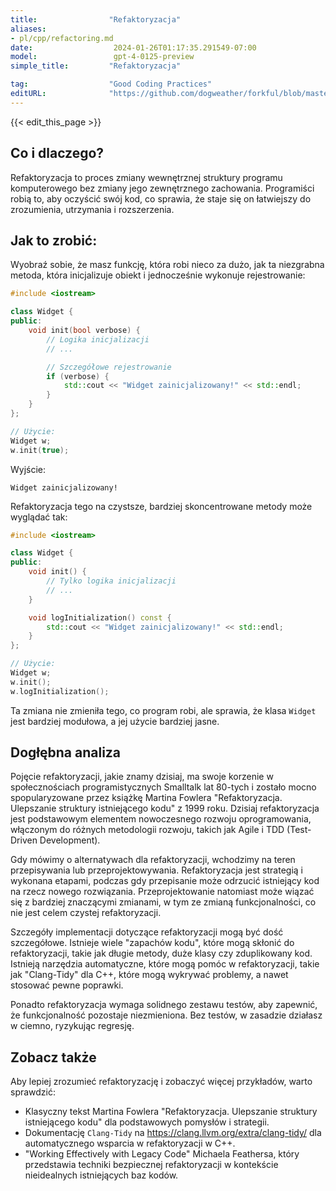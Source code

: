 ```yaml
---
title:                "Refaktoryzacja"
aliases:
- pl/cpp/refactoring.md
date:                  2024-01-26T01:17:35.291549-07:00
model:                 gpt-4-0125-preview
simple_title:         "Refaktoryzacja"

tag:                  "Good Coding Practices"
editURL:              "https://github.com/dogweather/forkful/blob/master/content/pl/cpp/refactoring.md"
---
```


{{< edit_this_page >}}

## Co i dlaczego?

Refaktoryzacja to proces zmiany wewnętrznej struktury programu komputerowego bez zmiany jego zewnętrznego zachowania. Programiści robią to, aby oczyścić swój kod, co sprawia, że staje się on łatwiejszy do zrozumienia, utrzymania i rozszerzenia.

## Jak to zrobić:

Wyobraź sobie, że masz funkcję, która robi nieco za dużo, jak ta niezgrabna metoda, która inicjalizuje obiekt i jednocześnie wykonuje rejestrowanie:

```C++
#include <iostream>

class Widget {
public:
    void init(bool verbose) {
        // Logika inicjalizacji
        // ...

        // Szczegółowe rejestrowanie
        if (verbose) {
            std::cout << "Widget zainicjalizowany!" << std::endl;
        }
    }
};

// Użycie:
Widget w;
w.init(true);
```

Wyjście:
```
Widget zainicjalizowany!
```

Refaktoryzacja tego na czystsze, bardziej skoncentrowane metody może wyglądać tak:

```C++
#include <iostream>

class Widget {
public:
    void init() {
        // Tylko logika inicjalizacji
        // ...
    }

    void logInitialization() const {
        std::cout << "Widget zainicjalizowany!" << std::endl;
    }
};

// Użycie:
Widget w;
w.init();
w.logInitialization();
```

Ta zmiana nie zmieniła tego, co program robi, ale sprawia, że klasa `Widget` jest bardziej modułowa, a jej użycie bardziej jasne.

## Dogłębna analiza

Pojęcie refaktoryzacji, jakie znamy dzisiaj, ma swoje korzenie w społecznościach programistycznych Smalltalk lat 80-tych i zostało mocno spopularyzowane przez książkę Martina Fowlera "Refaktoryzacja. Ulepszanie struktury istniejącego kodu" z 1999 roku. Dzisiaj refaktoryzacja jest podstawowym elementem nowoczesnego rozwoju oprogramowania, włączonym do różnych metodologii rozwoju, takich jak Agile i TDD (Test-Driven Development).

Gdy mówimy o alternatywach dla refaktoryzacji, wchodzimy na teren przepisywania lub przeprojektowywania. Refaktoryzacja jest strategią i wykonana etapami, podczas gdy przepisanie może odrzucić istniejący kod na rzecz nowego rozwiązania. Przeprojektowanie natomiast może wiązać się z bardziej znaczącymi zmianami, w tym ze zmianą funkcjonalności, co nie jest celem czystej refaktoryzacji.

Szczegóły implementacji dotyczące refaktoryzacji mogą być dość szczegółowe. Istnieje wiele "zapachów kodu", które mogą skłonić do refaktoryzacji, takie jak długie metody, duże klasy czy zduplikowany kod. Istnieją narzędzia automatyczne, które mogą pomóc w refaktoryzacji, takie jak "Clang-Tidy" dla C++, które mogą wykrywać problemy, a nawet stosować pewne poprawki.

Ponadto refaktoryzacja wymaga solidnego zestawu testów, aby zapewnić, że funkcjonalność pozostaje niezmieniona. Bez testów, w zasadzie działasz w ciemno, ryzykując regresję.

## Zobacz także

Aby lepiej zrozumieć refaktoryzację i zobaczyć więcej przykładów, warto sprawdzić:

- Klasyczny tekst Martina Fowlera "Refaktoryzacja. Ulepszanie struktury istniejącego kodu" dla podstawowych pomysłów i strategii.
- Dokumentację `Clang-Tidy` na https://clang.llvm.org/extra/clang-tidy/ dla automatycznego wsparcia w refaktoryzacji w C++.
- "Working Effectively with Legacy Code" Michaela Feathersa, który przedstawia techniki bezpiecznej refaktoryzacji w kontekście nieidealnych istniejących baz kodów.
